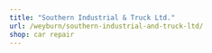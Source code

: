 ```yaml
---
title: "Southern Industrial & Truck Ltd."
url: /weyburn/southern-industrial-and-truck-ltd/
shop: car repair
---
```

